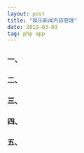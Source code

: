 ```yaml
---
layout: post
title: "娱乐新闻内容管理"
date: 2019-03-03
tag: php app
---
```

### 一、


















### 二、








### 三、















### 四、















### 五、
